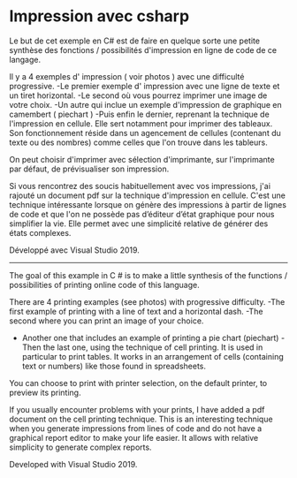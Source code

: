 # Impression avec csharp
Le but de cet exemple en C# est de faire en quelque sorte une petite synthèse des fonctions / possibilités d'impression en ligne de code de ce langage.

Il y a 4 exemples d' impression ( voir photos ) avec une difficulté progressive.
-Le premier exemple d' impression avec une ligne de texte et un tiret horizontal.
-Le second où vous pourrez imprimer une image de votre choix.
-Un autre qui inclue un exemple d'impression de graphique en camembert ( piechart )
-Puis enfin le dernier, reprenant la technique de l'impression en cellule. Elle sert notamment pour imprimer des tableaux. Son fonctionnement réside dans un agencement de cellules (contenant du texte ou des nombres) comme celles que l'on trouve dans les tableurs.

On peut choisir d'imprimer avec sélection d'imprimante, sur l'imprimante par défaut, de prévisualiser son impression.

Si vous rencontrez des soucis habituellement avec vos impressions, j'ai rajouté un document pdf sur la technique d'impression en cellule.
C'est une technique intéressante lorsque on génère des impressions à partir de lignes de code et que l'on ne possède pas d’éditeur d’état graphique pour nous simplifier la vie.
Elle permet avec une simplicité relative de générer des états complexes.

Développé avec Visual Studio 2019.

------

The goal of this example in C # is to make a little synthesis of the functions / possibilities of printing online code of this language.

There are 4 printing examples (see photos) with progressive difficulty.
-The first example of printing with a line of text and a horizontal dash.
-The second where you can print an image of your choice.
- Another one that includes an example of printing a pie chart (piechart)
-Then the last one, using the technique of cell printing. It is used in particular to print tables. It works in an arrangement of cells (containing text or numbers) like those found in spreadsheets.

You can choose to print with printer selection, on the default printer, to preview its printing.

If you usually encounter problems with your prints, I have added a pdf document on the cell printing technique.
This is an interesting technique when you generate impressions from lines of code and do not have a graphical report editor to make your life easier.
It allows with relative simplicity to generate complex reports.

Developed with Visual Studio 2019.
